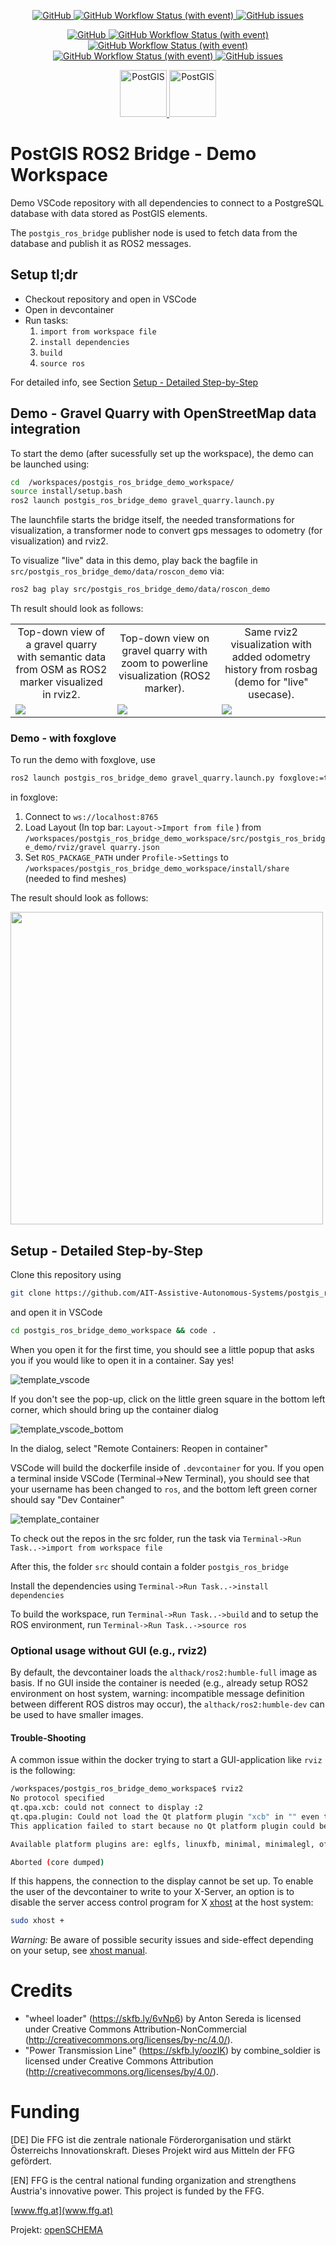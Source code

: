 <p align="center">
  <a href="https://github.com/AIT-Assistive-Autonomous-Systems/postgis_ros_bridge_demo_workspace/blob/humble/LICENSE">
        <img alt="GitHub" src="https://img.shields.io/github/license/AIT-Assistive-Autonomous-Systems/postgis_ros_bridge_demo_workspace?label=Demo%20Workspace%20License">
  </a>
  <a href="https://github.com/AIT-Assistive-Autonomous-Systems/postgis_ros_bridge_demo_workspace/actions/workflows/ros.yaml">
        <img alt="GitHub Workflow Status (with event)" src="https://img.shields.io/github/actions/workflow/status/AIT-Assistive-Autonomous-Systems/postgis_ros_bridge_demo_workspace/ros.yaml?label=Demo%20Build%20%26%20Test">
  </a>
  <a href="https://github.com/AIT-Assistive-Autonomous-Systems/postgis_ros_bridge_demo_workspace/issues">
      <img alt="GitHub issues" src="https://img.shields.io/github/issues/AIT-Assistive-Autonomous-Systems/postgis_ros_bridge_demo_workspace?label=Demo%20Issues">
  </a>
</p>

<p align="center">
  <a href="https://github.com/AIT-Assistive-Autonomous-Systems/postgis_ros_bridge/blob/main/LICENSE">
        <img alt="GitHub" src="https://img.shields.io/github/license/AIT-Assistive-Autonomous-Systems/postgis_ros_bridge?label=PostGIS%20ROS2%20Bridge%20License">
  </a>
    <a href="https://github.com/AIT-Assistive-Autonomous-Systems/postgis_ros_bridge/actions/workflows/linting.yaml">
        <img alt="GitHub Workflow Status (with event)" src="https://img.shields.io/github/actions/workflow/status/AIT-Assistive-Autonomous-Systems/postgis_ros_bridge/linting.yaml?label=Linting">
  </a>
  <a href="https://github.com/AIT-Assistive-Autonomous-Systems/postgis_ros_bridge/actions/workflows/ros_humble.yaml">
        <img alt="GitHub Workflow Status (with event)" src="https://img.shields.io/github/actions/workflow/status/AIT-Assistive-Autonomous-Systems/postgis_ros_bridge/ros_humble.yaml?label=ROS2%20Humble%20Tests">
  </a>
<a href="https://github.com/AIT-Assistive-Autonomous-Systems/postgis_ros_bridge/actions/workflows/ros_iron.yaml">
        <img alt="GitHub Workflow Status (with event)" src="https://img.shields.io/github/actions/workflow/status/AIT-Assistive-Autonomous-Systems/postgis_ros_bridge/ros_iron.yaml?label=ROS2%20Iron%20Tests">
  </a>
  <a href="https://github.com/AIT-Assistive-Autonomous-Systems/postgis_ros_bridge/issues">
      <img alt="GitHub issues" src="https://img.shields.io/github/issues/AIT-Assistive-Autonomous-Systems/postgis_ros_bridge?label=Issues">
  </a>
</p>

<p align="center">
  <a href="https://postgis.net">
        <img height="75" alt="PostGIS" src="https://upload.wikimedia.org/wikipedia/commons/7/7b/Logo_square_postgis.png">
  </a>
  <a href="https://ros.org">
        <img height="75" alt="PostGIS" src="https://upload.wikimedia.org/wikipedia/commons/b/bb/Ros_logo.svg">
  </a>
</p>

# PostGIS ROS2 Bridge - Demo Workspace
Demo VSCode repository with all dependencies to connect to a PostgreSQL database with data stored as PostGIS elements. 

The `postgis_ros_bridge` publisher node is used to fetch data from the database and publish it as ROS2 messages.

## Setup tl;dr

* Checkout repository and open in VSCode
* Open in devcontainer
* Run tasks:
  1. `import from workspace file`
  2. `install dependencies`
  3. `build`
  4. `source ros`

For detailed info, see Section [Setup - Detailed Step-by-Step](#setup---detailed-step-by-step)

## Demo - Gravel Quarry with OpenStreetMap data integration

To start the demo (after sucessfully set up the workspace), the demo can be launched using:
````bash
cd  /workspaces/postgis_ros_bridge_demo_workspace/
source install/setup.bash
ros2 launch postgis_ros_bridge_demo gravel_quarry.launch.py
````

The launchfile starts the bridge itself, the needed transformations for visualization, a transformer node to convert gps messages to odometry (for visualization) and rviz2.

To visualize "live" data in this demo, play back the bagfile in `src/postgis_ros_bridge_demo/data/roscon_demo` via:
````bash
ros2 bag play src/postgis_ros_bridge_demo/data/roscon_demo
````

Th result should look as follows:

<table>
  <tr>
    <td align="center">Top-down view of a gravel quarry with semantic data from OSM as ROS2 marker visualized in rviz2.</td>
    <td align="center">Top-down view on gravel quarry with zoom to powerline visualization (ROS2 marker).</td>
    <td align="center">Same rviz2 visualization with added odometry history from rosbag (demo for "live" usecase).</td>
  </tr>
  <tr>
    <td valign="top"><img src="src/postgis_ros_bridge_demo/data/rviz_view.png"></td>
    <td valign="top"><img src="src/postgis_ros_bridge_demo/data/rviz_view_2.png"></td>
    <td valign="top"><img src="src/postgis_ros_bridge_demo/data/rviz_view_odometry.png"></td>
  </tr>
 </table>


### Demo - with foxglove

To run the demo with foxglove, use 

```bash
ros2 launch postgis_ros_bridge_demo gravel_quarry.launch.py foxglove:=true rviz:=false
```

in foxglove:
  1. Connect to `ws://localhost:8765`
  2. Load Layout (In top bar: `Layout->Import from file` ) from `/workspaces/postgis_ros_bridge_demo_workspace/src/postgis_ros_bridge_demo/rviz/gravel quarry.json`
  3. Set `ROS_PACKAGE_PATH` under `Profile->Settings` to `/workspaces/postgis_ros_bridge_demo_workspace/install/share` (needed to find meshes)

The result should look as follows: 

<img src="src/postgis_ros_bridge_demo/data/foxglove-demo.png" width="500">


## Setup - Detailed Step-by-Step
Clone this repository using
```bash
git clone https://github.com/AIT-Assistive-Autonomous-Systems/postgis_ros_bridge_demo_workspace.git
```
and open it in VSCode
```bash
cd postgis_ros_bridge_demo_workspace && code .
```

When you open it for the first time, you should see a little popup that asks you if you would like to open it in a container.  Say yes!

![template_vscode](https://user-images.githubusercontent.com/6098197/91332551-36898100-e781-11ea-9080-729964373719.png)

If you don't see the pop-up, click on the little green square in the bottom left corner, which should bring up the container dialog

![template_vscode_bottom](https://user-images.githubusercontent.com/6098197/91332638-5d47b780-e781-11ea-9fb6-4d134dbfc464.png)

In the dialog, select "Remote Containers: Reopen in container"

VSCode will build the dockerfile inside of `.devcontainer` for you.  If you open a terminal inside VSCode (Terminal->New Terminal), you should see that your username has been changed to `ros`, and the bottom left green corner should say "Dev Container"

![template_container](https://user-images.githubusercontent.com/6098197/91332895-adbf1500-e781-11ea-8afc-7a22a5340d4a.png)

To check out the repos in the src folder, run the task via `Terminal->Run Task..->import from workspace file`


After this, the folder `src` should contain a folder `postgis_ros_bridge`


Install the dependencies using `Terminal->Run Task..->install dependencies`


To build the workspace, run `Terminal->Run Task..->build` and to setup the ROS environment, run  `Terminal->Run Task..->source ros`

### Optional usage without GUI (e.g., rviz2)
By default, the devcontainer loads the `althack/ros2:humble-full` image as basis. If no GUI inside the container is needed (e.g., already setup ROS2 environment on host system, warning: incompatible message definition between different ROS distros may occur), the `althack/ros2:humble-dev` can be used to have smaller images.

#### Trouble-Shooting

A common issue within the docker trying to start a GUI-application like `rviz` is the following:
````bash
/workspaces/postgis_ros_bridge_demo_workspace$ rviz2
No protocol specified
qt.qpa.xcb: could not connect to display :2
qt.qpa.plugin: Could not load the Qt platform plugin "xcb" in "" even though it was found.
This application failed to start because no Qt platform plugin could be initialized. Reinstalling the application may fix this problem.

Available platform plugins are: eglfs, linuxfb, minimal, minimalegl, offscreen, vnc, xcb.

Aborted (core dumped)
````
If this happens, the connection to the display cannot be set up. 
To enable the user of the devcontainer to write to your X-Server, an option is to disable the server access control program for X [xhost](https://manpages.ubuntu.com/manpages/xenial/man1/xhost.1.html) at the host system:
````bash
sudo xhost +
````
_Warning:_ Be aware of possible security issues and side-effect depending on your setup, see [xhost manual](https://manpages.ubuntu.com/manpages/xenial/man1/xhost.1.html).


# Credits 

* "wheel loader" (https://skfb.ly/6vNp6) by Anton Sereda is licensed under Creative Commons Attribution-NonCommercial (http://creativecommons.org/licenses/by-nc/4.0/).
* "Power Transmission Line" (https://skfb.ly/oozIK) by combine_soldier is licensed under Creative Commons Attribution (http://creativecommons.org/licenses/by/4.0/).

# Funding
[DE] Die FFG ist die zentrale nationale Förderorganisation und stärkt Österreichs Innovationskraft. Dieses Projekt wird aus Mitteln der FFG gefördert. 

[EN] FFG is the central national funding organization and strengthens Austria's innovative power. This project is funded by the FFG. 

[www.ffg.at](www.ffg.at)

Projekt: [openSCHEMA](https://iktderzukunft.at/de/projekte/open-semantic-collaborative-hierarchical-environment-mapping.php)
